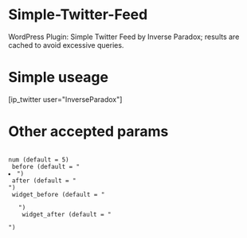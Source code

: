 Simple-Twitter-Feed
===================

WordPress Plugin: Simple Twitter Feed by Inverse Paradox; results are cached to avoid excessive queries.

# Simple useage
 [ip_twitter user="InverseParadox"]

# Other accepted params
<code>
num (default = 5)
 before (default = "<li>")
 after (default = "</li>")
 widget_before (default = "<ul>")
 widget_after (default = "</ul>")
</code>
